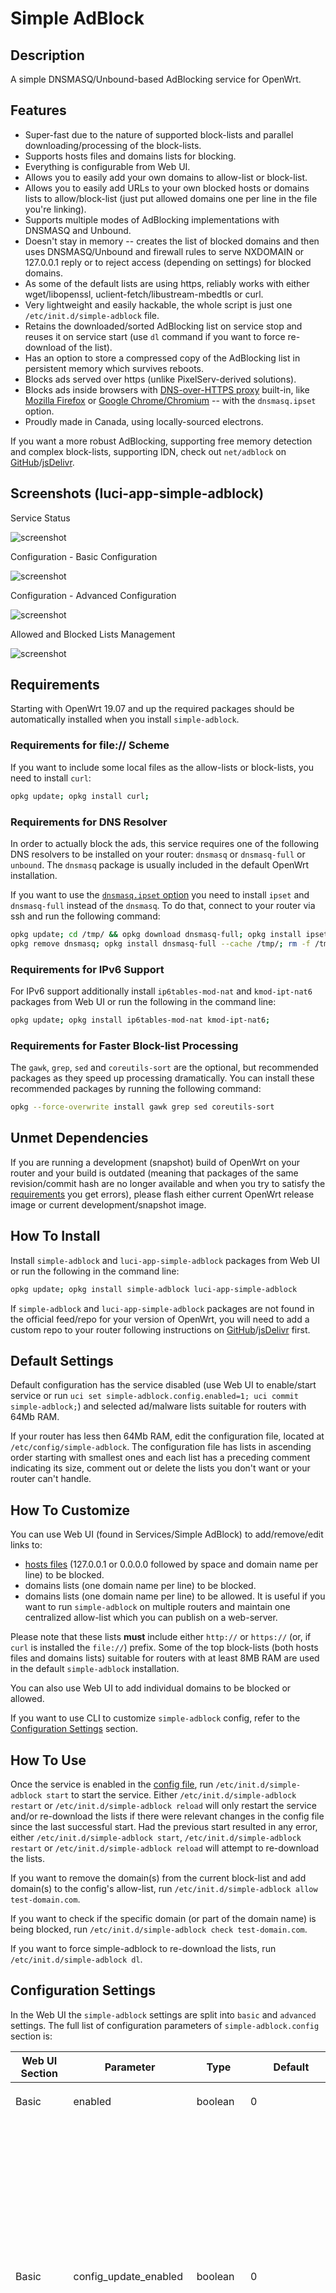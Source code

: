 <!-- markdownlint-disable MD013 -->

<!-- markdownlint-disable MD030 -->

# Simple AdBlock

## Description

A simple DNSMASQ/Unbound-based AdBlocking service for OpenWrt.

## Features

-   Super-fast due to the nature of supported block-lists and parallel downloading/processing of the block-lists.
-   Supports hosts files and domains lists for blocking.
-   Everything is configurable from Web UI.
-   Allows you to easily add your own domains to allow-list or block-list.
-   Allows you to easily add URLs to your own blocked hosts or domains lists to allow/block-list (just put allowed domains one per line in the file you're linking).
-   Supports multiple modes of AdBlocking implementations with DNSMASQ and Unbound.
-   Doesn't stay in memory -- creates the list of blocked domains and then uses DNSMASQ/Unbound and firewall rules to serve NXDOMAIN or 127.0.0.1 reply or to reject access (depending on settings) for blocked domains.
-   As some of the default lists are using https, reliably works with either wget/libopenssl,  uclient-fetch/libustream-mbedtls or curl.
-   Very lightweight and easily hackable, the whole script is just one `/etc/init.d/simple-adblock` file.
-   Retains the downloaded/sorted AdBlocking list on service stop and reuses it on service start (use `dl` command if you want to force re-download of the list).
-   Has an option to store a compressed copy of the AdBlocking list in persistent memory which survives reboots.
-   Blocks ads served over https (unlike PixelServ-derived solutions).
-   Blocks ads inside browsers with [DNS-over-HTTPS proxy](https://en.wikipedia.org/wiki/DNS_over_HTTPS) built-in, like [Mozilla Firefox](https://support.mozilla.org/en-US/kb/firefox-dns-over-https#w_about-dns-over-https) or [Google Chrome/Chromium](https://blog.chromium.org/2019/09/experimenting-with-same-provider-dns.html) -- with the `dnsmasq.ipset` option.
-   Proudly made in Canada, using locally-sourced electrons.

If you want a more robust AdBlocking, supporting free memory detection and complex block-lists, supporting IDN, check out `net/adblock` on [GitHub](https://github.com/openwrt/packages/tree/master/net/adblock/files)/[jsDelivr](https://cdn.jsdelivr.net/gh/openwrt/packages/net/adblock/files/README.md).

## Screenshots (luci-app-simple-adblock)

Service Status

![screenshot](https://docs.openwrt.melmac.net/simple-adblock/screenshots/screenshot08-status.png "Service Status")

Configuration - Basic Configuration

![screenshot](https://docs.openwrt.melmac.net/simple-adblock/screenshots/screenshot08-config-basic.png "Configuration - Basic Configuration")

Configuration - Advanced Configuration

![screenshot](https://docs.openwrt.melmac.net/simple-adblock/screenshots/screenshot08-config-advanced.png "Configuration - Advanced Configuration")

Allowed and Blocked Lists Management

![screenshot](https://docs.openwrt.melmac.net/simple-adblock/screenshots/screenshot09-lists.png "Allow-list and Block-list Management")

## Requirements

Starting with OpenWrt 19.07 and up the required packages should be automatically installed when you install `simple-adblock`.

### Requirements for file:// Scheme

If you want to include some local files as the allow-lists or block-lists, you need to install `curl`:

```sh
opkg update; opkg install curl;
```

### Requirements for DNS Resolver

In order to actually block the ads, this service requires one of the following DNS resolvers to be installed on your router: `dnsmasq` or `dnsmasq-full` or `unbound`. The `dnsmasq` package is usually included in the default OpenWrt installation.

If you want to use the [`dnsmasq.ipset` option](#dns-resolution-option) you need to install `ipset` and  `dnsmasq-full` instead of the `dnsmasq`. To do that, connect to your router via ssh and run the following command:

```sh
opkg update; cd /tmp/ && opkg download dnsmasq-full; opkg install ipset libnettle8 libnetfilter-conntrack3;
opkg remove dnsmasq; opkg install dnsmasq-full --cache /tmp/; rm -f /tmp/dnsmasq-full*.ipk;
```

### Requirements for IPv6 Support

For IPv6 support additionally install `ip6tables-mod-nat` and `kmod-ipt-nat6` packages from Web UI or run the following in the command line:

```sh
opkg update; opkg install ip6tables-mod-nat kmod-ipt-nat6;
```

### Requirements for Faster Block-list Processing

The `gawk`, `grep`, `sed` and `coreutils-sort` are the optional, but recommended packages as they speed up processing dramatically. You can install these recommended packages by running the following command:

```sh
opkg --force-overwrite install gawk grep sed coreutils-sort
```

## Unmet Dependencies

If you are running a development (snapshot) build of OpenWrt on your router and your build is outdated (meaning that packages of the same revision/commit hash are no longer available and when you try to satisfy the [requirements](#requirements) you get errors), please flash either current OpenWrt release image or current development/snapshot image.

## How To Install

Install `simple-adblock` and `luci-app-simple-adblock` packages from Web UI or run the following in the command line:

```sh
opkg update; opkg install simple-adblock luci-app-simple-adblock
```

If `simple-adblock` and `luci-app-simple-adblock` packages are not found in the official feed/repo for your version of OpenWrt, you will need to add a custom repo to your router following instructions on [GitHub](https://docs.openwrt.melmac.net/#on-your-router)/[jsDelivr](https://cdn.jsdelivr.net/gh/stangri/docs.openwrt.melmac.net/README.md#on-your-router) first.

## Default Settings

Default configuration has the service disabled (use Web UI to enable/start service or run `uci set simple-adblock.config.enabled=1; uci commit simple-adblock;`) and selected ad/malware lists suitable for routers with 64Mb RAM.

If your router has less then 64Mb RAM, edit the configuration file, located at `/etc/config/simple-adblock`. The configuration file has lists in ascending order starting with smallest ones and each list has a preceding comment indicating its size, comment out or delete the lists you don't want or your router can't handle.

## How To Customize

You can use Web UI (found in Services/Simple AdBlock) to add/remove/edit links to:

-   [hosts files](https://en.wikipedia.org/wiki/Hosts_(file)) (127.0.0.1 or 0.0.0.0 followed by space and domain name per line) to be blocked.
-   domains lists (one domain name per line) to be blocked.
-   domains lists (one domain name per line) to be allowed. It is useful if you want to run `simple-adblock` on multiple routers and maintain one centralized allow-list which you can publish on a web-server.

Please note that these lists **must** include either `http://` or `https://` (or, if `curl` is installed the `file://`) prefix. Some of the top block-lists (both hosts files and domains lists) suitable for routers with at least 8MB RAM are used in the default `simple-adblock` installation.

You can also use Web UI to add individual domains to be blocked or allowed.

If you want to use CLI to customize `simple-adblock` config, refer to the [Configuration Settings](#configuration-settings) section.

## How To Use

Once the service is enabled in the [config file](#default-settings), run `/etc/init.d/simple-adblock start` to start the service. Either `/etc/init.d/simple-adblock restart` or `/etc/init.d/simple-adblock reload` will only restart the service and/or re-download the lists if there were relevant changes in the config file since the last successful start. Had the previous start resulted in any error, either `/etc/init.d/simple-adblock start`, `/etc/init.d/simple-adblock restart` or `/etc/init.d/simple-adblock reload` will attempt to re-download the lists.

If you want to remove the domain(s) from the current block-list and add domain(s) to the config's allow-list, run `/etc/init.d/simple-adblock allow test-domain.com`.

If you want to check if the specific domain (or part of the domain name) is being blocked, run `/etc/init.d/simple-adblock check test-domain.com`.

If you want to force simple-adblock to re-download the lists, run `/etc/init.d/simple-adblock dl`.

## Configuration Settings

In the Web UI the `simple-adblock` settings are split into `basic` and `advanced` settings. The full list of configuration parameters of `simple-adblock.config` section is:

| Web UI Section | Parameter               | Type        | Default                                                                                            | Description                                                                                                                                                                                                                                                                                                                                                                                                        |
| -------------- | ----------------------- | ----------- | -------------------------------------------------------------------------------------------------- | ------------------------------------------------------------------------------------------------------------------------------------------------------------------------------------------------------------------------------------------------------------------------------------------------------------------------------------------------------------------------------------------------------------------ |
| Basic          | <a name="enabled"></a>enabled                 | boolean     | 0                                                                                                  | Enable/disable the `simple-adblock` service.                                                                                                                                                                                                                                                                                                                                                                       |
| Basic          | <a name="config_update_enabled"></a>config_update_enabled   | boolean     | 0                                                                                                  | Enable/disable the `simple-adblock` config update. Oftentimes, the URLs to the blocked hosts/domains files become obsolete/outdated, resulting in the error during lists download stage. `simple-adblock` already updates users' config files during install/reinstall, if you enable this variable it will also attempt to fetch and use the most recent config update file before downloading allow/block-lists. |
| -              | <a name="config_update_url"></a>config_update_url       | string      | [Link](https://cdn.jsdelivr.net/gh/openwrt/packages/net/simple-adblock/files/simple-adblock.conf.update) | By default, the config update URL is set to fetch the config update file from the jsDelivr CDN cache of the official OpenWrt source code repository. You can set it to a different URL from CLI/uci only if you wish.                                                                                                                                                                                              |
| -              | <a name="procd_trigger_wan6"></a>procd_trigger_wan6      | boolean     | 0                                                                                                  | The service is started on WAN interface updates. As [OpenWrt may have floods of WAN6 updates](https://github.com/openwrt/openwrt/issues/5723#issuecomment-1040233237), the workaround for having the service started was to implement the `procd_trigger_wan6` boolean option (set to '0' as default) to enable/disable service start to be triggered by the WAN6 updates.                                         |
| Basic          | <a name="verbosity"></a>verbosity               | integer     | 2                                                                                                  | Can be set to 0, 1 or 2 to control the console and system log output verbosity of the `simple-adblock` service.                                                                                                                                                                                                                                                                                                    |
| Basic          | <a name="force_dns"></a>force_dns               | boolean     | 1                                                                                                  | Force router's DNS to local devices which may have different/hardcoded DNS server settings. If enabled, creates a firewall rule to intercept DNS requests from local devices to external DNS servers and redirect them to router.                                                                                                                                                                                  |
| Basic          | <a name="led"></a>led                     | string      | none                                                                                               | Use one of the router LEDs to indicate the AdBlocking status.                                                                                                                                                                                                                                                                                                                                                      |
| Advanced       | <a name="dns"></a>dns                     | string      | dnsmasq.servers                                                                                    | DNS resolution option. See [table below](#dns-resolution-option) for addtional information.                                                                                                                                                                                                                                                                                                                        |
|                | <a name="dns_instance"></a>dns_instance            | string      | 0                                                                                                  | String of space-separated DNSMASQ instance numbers (or '\*' for all) to be affected by the service. See [table below](#dns-resolution-option) for addtional information.                                                                                                                                                                                                                                           |
| Advanced       | <a name="ipv6_enabled"></a>ipv6_enabled            | boolean     | 0                                                                                                  | Add IPv6 entries to block-list if `dnsmasq.addnhosts` is used. This option is only visible in Web UI if the `dnsmasq.addnhosts` is selected as the DNS resolution option.                                                                                                                                                                                                                                          |
| Advanced       | <a name="download_timeout"></a>download_timeout        | integer     | 10                                                                                                 | Time-out downloads if no reply received within that many last seconds.                                                                                                                                                                                                                                                                                                                                             |
| Advanced       | <a name="curl_retry"></a>curl_retry              | integer     | 3                                                                                                  | If `curl` is installed and detected, attempt that many retries for failed downloads.                                                                                                                                                                                                                                                                                                                               |
| Advanced       | <a name="parallel_downloads"></a>parallel_downloads      | boolean     | 1                                                                                                  | If enabled, all downloads are completed concurrently, if disabled -- sequentioally. Concurrent downloads dramatically speed up service loading.                                                                                                                                                                                                                                                                    |
| Advanced       | <a name="debug"></a>debug                   | boolean     | 0                                                                                                  | If enabled, output service full debug to `/tmp/simple-adblock.log`. Please note that the debug file may clog up the router's RAM on some devices. Use with caution.                                                                                                                                                                                                                                                |
| Advanced       | <a name="allow_non_ascii"></a>allow_non_ascii         | boolean     | 0                                                                                                  | Enable support for non-ASCII characters in the final AdBlocking file. Only enable if your target service supports non-ASCII characters. If you enable this on the system where DNS resolver doesn't support non-ASCII characters, it will crash. Use with caution.                                                                                                                                                 |
| Advanced       | <a name="compressed_cache"></a>compressed_cache        | boolean     | 0                                                                                                  | Create compressed cache of the AdBlocking file in router's persistent memory. Only recommended to be used on routers with large ROM and/or routers with metered/flaky internet connection.                                                                                                                                                                                                                         |
|                | <a name="dnsmasq_config_file_url"></a>dnsmasq_config_file_url | string      |                                                                                                    | Link (URL) to the dnsmasq config file. If this option is set (non-empty), all the other lists are ignored (and will be deleted when you click Save & Apply in the WebUI. The dnsmasq config file is downloaded and used as is (not optimized) or in any way processed besides the check fo malformed config file.                                                                                                  |
|                | <a name="allowed_domain"></a>allowed_domain          | list/string |                                                                                                    | List of allowed domains.                                                                                                                                                                                                                                                                                                                                                                                           |
|                | <a name="allowed_domains_url"></a>allowed_domains_url     | list/string |                                                                                                    | List of URL(s) to text files containing allowed domains. **Must** include either `http://` or `https://` (or, if `curl` is installed the `file://`) prefix. Useful if you want to keep/publish a single allow-list for multiple routers.                                                                                                                                                                           |
|                | <a name="blocked_domain"></a>blocked_domain          | list/string |                                                                                                    | List of blocked domains.                                                                                                                                                                                                                                                                                                                                                                                           |
|                | <a name="blocked_domains_url"></a>blocked_domains_url     | list/string |                                                                                                    | List of URL(s) to text files containing blocked domains. **Must** include either `http://` or `https://` (or, if `curl` is installed the `file://`) prefix.                                                                                                                                                                                                                                                        |
|                | <a name="blocked_hosts_url"></a>blocked_hosts_url       | list/string |                                                                                                    | List of URL(s) to [hosts files](https://en.wikipedia.org/wiki/Hosts_(file)) containing block-listed domains. **Must** include either `http://` or `https://` (or, if `curl` is installed the `file://`) prefix.                                                                                                                                                                                                    |

### DNS Resolution Option

Currently supported options are:

| Option              | Explanation                                                                                                                                                                                                                                                                                                                                                                                                                                                                                                                                                                                                                                                                                                                                                                                                                                                                                                                                                                                                                                                                                                            |
| ------------------- | ---------------------------------------------------------------------------------------------------------------------------------------------------------------------------------------------------------------------------------------------------------------------------------------------------------------------------------------------------------------------------------------------------------------------------------------------------------------------------------------------------------------------------------------------------------------------------------------------------------------------------------------------------------------------------------------------------------------------------------------------------------------------------------------------------------------------------------------------------------------------------------------------------------------------------------------------------------------------------------------------------------------------------------------------------------------------------------------------------------------------- |
| `dnsmasq.addnhosts` | Creates the DNSMASQ additional hosts file `/var/run/simple-adblock.addnhosts` and modifies DNSMASQ settings, so that DNSMASQ resolves all blocked domains to "local machine": 127.0.0.1. This option doesn't allow block-list optimization (by removing secondary level domains if the top-level domain is also in the block-list), so it results in a much larger block-list file, but, unlike other DNSMASQ-based options, it has almost no effect on the DNS look up speed. This option also allows quick reloads of DNSMASQ on block-list updates. This setting also allows you to configure which DNSMASQ instances would be affected by AdBlocking via `dns_instance` option.                                                                                                                                                                                                                                                                                                                                                                                                                                    |
| `dnsmasq.conf`      | Creates the DNSMASQ config file `/var/dnsmasq.d/simple-adblock` so that DNSMASQ replies with NXDOMAIN: "domain not found". This option allows the block-list optimization (by removing secondary level domains if the top-level domain is also in the block-list), resulting in the smaller block-list file. This option will slow down DNS look up speed somewhat.                                                                                                                                                                                                                                                                                                                                                                                                                                                                                                                                                                                                                                                                                                                                                    |
| `dnsmasq.ipset`     | Creates the DNSMASQ ipset file `/var/dnsmasq.d/simple-adblock.ipset` and the firewall rule to reject the matching requests. This is the only option for AdBlocking if you're using a browser with [DNS-over-HTTPS proxy](https://en.wikipedia.org/wiki/DNS_over_HTTPS) built-in, like [Mozilla Firefox](https://support.mozilla.org/en-US/kb/firefox-dns-over-https#w_about-dns-over-https) or [Google Chrome/Chromium](https://blog.chromium.org/2019/09/experimenting-with-same-provider-dns.html). This option allows the block-list optimization (by removing secondary level domains if the top-level domain is also in the block-list), resulting in the smaller block-list file. This option requires installation of `dnsmasq-full` and `ipset` packages.<br/>PLEASE NOTE, that unlike other options which are truly domain name based blocking, this is essentially an IP address based blocking, ie: if you try to block `google-analytics.com` with this option, it may also block/break things like YouTube, Hangouts and other Google services if they share IP address(es) with `google-analytics.com`.  |
| `dnsmasq.nftset`    | Creates the DNSMASQ nft set file `/var/dnsmasq.d/simple-adblock.nftset` and the firewall rule to reject the matching requests. This is the only option for AdBlocking if you're using a browser with [DNS-over-HTTPS proxy](https://en.wikipedia.org/wiki/DNS_over_HTTPS) built-in, like [Mozilla Firefox](https://support.mozilla.org/en-US/kb/firefox-dns-over-https#w_about-dns-over-https) or [Google Chrome/Chromium](https://blog.chromium.org/2019/09/experimenting-with-same-provider-dns.html). This option allows the block-list optimization (by removing secondary level domains if the top-level domain is also in the block-list), resulting in the smaller block-list file. This option requires installation of `dnsmasq-full` and `nft` packages.<br/>PLEASE NOTE, that unlike other options which are truly domain name based blocking, this is essentially an IP address based blocking, ie: if you try to block `google-analytics.com` with this option, it may also block/break things like YouTube, Hangouts and other Google services if they share IP address(es) with `google-analytics.com`. |
| `dnsmasq.servers`   | Creates the DNSMASQ servers file `/var/run/simple-adblock.servers` and modifies DNSMASQ settings so that DNSMASQ replies with NXDOMAIN: "domain not found". This option allows the block-list optimization (by removing secondary level domains if the top-level domain is also in the block-list), resulting in the smaller block-list file. This option will slow down DNS look up speed somewhat. This is a default setting as it results in the smaller block-file and allows quick reloads of DNSMASQ. This setting also allows you to configure which DNSMASQ instances would be affected by AdBlocking via `dns_instance` option.                                                                                                                                                                                                                                                                                                                                                                                                                                                                               |
| `unbound.adb_list`  | Creates the Unbound config file `/var/lib/unbound/adb_list.simple-adblock` so that Unbound replies with NXDOMAIN: "domain not found". This option allows the block-list optimization (by removing secondary level domains if the top-level domain is also in the block-list), resulting in the smaller block-list file.                                                                                                                                                                                                                                                                                                                                                                                                                                                                                                                                                                                                                                                                                                                                                                                                |

### Default config

The default config file installed with the package can be found [here](https://github.com/openwrt/packages/blob/master/net/simple-adblock/files/simple-adblock.conf). The config file contains some comments to explain some settings and the lists which are too big for most routers are commented out by default as well.

## How Does It Work

This service downloads (and processes in the background, removing comments and other useless data) lists of hosts and domains to be blocked, combines those lists into one big block-list, removes duplicates and sorts it and then removes your allowed domains from the block-list before converting to to DNSMASQ/Unbound-compatible file and restarting DNSMASQ/Unbound if needed. The result of the process is that DNSMASQ/Unbound return NXDOMAIN or 127.0.0.1 (depending on settings) for the blocked domains.

If you specify `google.com` as a domain to be allowed, you will have access to `google.com`, `www.google.com`, `analytics.google.com`, but not fake domains like `email-google.com` or `drive.google.com.verify.signin.normandeassociation.com` for example. If you only want to allow `www.google.com` while blocking all other `google.com` subdomains, just specify `www.google.com` as domain to be allowed.

In general, whatever domain is specified to be allowed; it, along with with its subdomains will be allowed, but not any fake domains containing it.

## How It Does Not Work

For most of the [DNS Resolution Options](#dns-resolution-option) to work, your local LAN clients need to be set to use your router's DNS (by default `192.168.1.1`). The `dnsmasq.addnhosts` is the only option which can help you block ads if your local LAN clients are NOT using your router's DNS. There are multiple ways your local LAN clients can be set to NOT use your router's DNS:

1.  Hardcoded on the device. Some Android Lollipop 5.0 phones, some media-centric tablets and some streaming devices for example are known to have hardcoded DNS servers and they ignore your router's DNS settings. You can fix this by either:
    -   Rooting your device and changing it from hardcoded DNS servers to obtaining DNS servers from DHCP.
    -   Enabling `simple-adblock`'s `force_dns` setting to override the hardcoded DNS on your device.
2.  Manually set on the device. Instead of setting your device to obtain the DNS settings via DHCP, you can set the DNS servers manually. There are some guides online which recommend manually changing the DNS servers on your computer to Google's (8.8.8.8) or Cloudflare's (1.1.1.1) or OpenDNS (208.67.222.222). You can fix this by either:
    -   Changing the on-device DNS settings from manual to obtaining DNS servers from DHCP and changing your [router's DNS settings](https://openwrt.org/docs/guide-user/base-system/dhcp#all_options) to use the DNS from Google, Cloudflare or OpenDNS respectively.
    -   Enabling `simple-adblock`'s `force_dns` setting to override the hardcoded DNS on your device.
3.  Sent to your device from router via [DHCP Options](https://openwrt.org/docs/guide-user/base-system/dhcp_configuration#dhcp_options). You can fix this by either:
    -   Removing [DHCP Options](https://openwrt.org/docs/guide-user/base-system/dhcp_configuration#dhcp_options) 5 and 6 from your router's `/etc/config/dhcp` file.
    -   Enabling `simple-adblock`'s `force_dns` setting to override the hardcoded DNS on your device.
4.  By using the DNS-over-TLS, DNS-over-HTTPS or DNSCrypt on your local device or (if supported) by browser on your local device. You can fix this only by:
    -   Stopping/removing/disabling DNS-over-TLS, DNS-over-HTTPS or DNSCrypt on your local device and using the secure DNS on your router instead. There are merits to all three of the options above, I can recommend the `https-dns-proxy` and `luci-app-https-dns-proxy` packages for enabling DNS-over-HTTPS on your router.
5.  If you are running a wireguard "server" on your router and remote clients connect to it, the AdBlocking may not work properly for your remote clients until you add the following to `/etc/network` (credit to [dibdot](https://forum.openwrt.org/t/wireguard-and-adblock/49351/6)):

    ```sh
    config route
      option interface 'wg0'
      option target '192.168.1.0'
      option netmask '255.255.255.0'
    ```

## Documentation / Discussion

Please head to [OpenWrt Forum](https://forum.openwrt.org/t/simple-adblock-fast-lean-and-fully-uci-luci-configurable-adblocking/1327/) for discussion of this package.

## Thanks

I'd like to thank everyone who helped create, test and troubleshoot this service. Special thanks to [@hnyman](https://github.com/hnyman) for general package/luci guidance, [@dibdot](https://github.com/dibdot) for general guidance and block-list optimization code, [@ckuethe](https://github.com/ckuethe) for the curl support, non-ASCII filtering and compressed cache code, [@EricLuehrsen](https://github.com/EricLuehrsen) for the Unbound support information, [@vgaetera](https://github.com/vgaetera) for firewall-related advice, [@mushoz](https://github.com/mushoz) for performance testing and [@phasecat](https://forum.openwrt.org/u/phasecat/summary) for submitting various bugs and testing.

<!-- markdownlint-disable MD033 -->

<script defer src='https://static.cloudflareinsights.com/beacon.min.js' data-cf-beacon='{"token": "911798f2c34b45338f8f8182830a3eb6"}'></script>
